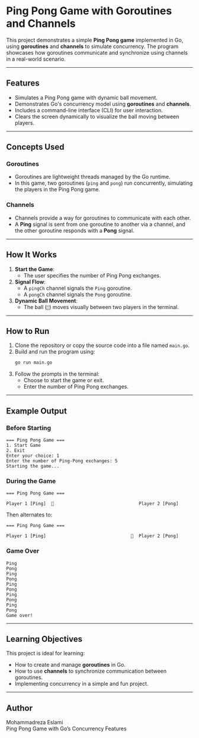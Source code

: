 
# Ping Pong Game with Goroutines and Channels

This project demonstrates a simple **Ping Pong game** implemented in Go, using **goroutines** and **channels** to simulate concurrency. The program showcases how goroutines communicate and synchronize using channels in a real-world scenario.

---

## Features
- Simulates a Ping Pong game with dynamic ball movement.
- Demonstrates Go's concurrency model using **goroutines** and **channels**.
- Includes a command-line interface (CLI) for user interaction.
- Clears the screen dynamically to visualize the ball moving between players.

---

## Concepts Used
### Goroutines
- Goroutines are lightweight threads managed by the Go runtime.
- In this game, two goroutines (`ping` and `pong`) run concurrently, simulating the players in the Ping Pong game.

### Channels
- Channels provide a way for goroutines to communicate with each other.
- A **Ping** signal is sent from one goroutine to another via a channel, and the other goroutine responds with a **Pong** signal.

---

## How It Works
1. **Start the Game**: 
   - The user specifies the number of Ping Pong exchanges.
2. **Signal Flow**:
   - A `pingCh` channel signals the `Ping` goroutine.
   - A `pongCh` channel signals the `Pong` goroutine.
3. **Dynamic Ball Movement**:
   - The ball (`🏓`) moves visually between two players in the terminal.

---

## How to Run
1. Clone the repository or copy the source code into a file named `main.go`.
2. Build and run the program using:
   ```bash
   go run main.go
   ```
3. Follow the prompts in the terminal:
   - Choose to start the game or exit.
   - Enter the number of Ping Pong exchanges.

---

## Example Output

### Before Starting
```
=== Ping Pong Game ===
1. Start Game
2. Exit
Enter your choice: 1
Enter the number of Ping-Pong exchanges: 5
Starting the game...
```

### During the Game
```
=== Ping Pong Game ===

Player 1 [Ping]  🏓                                Player 2 [Pong]
```
Then alternates to:
```
=== Ping Pong Game ===

Player 1 [Ping]                                🏓  Player 2 [Pong]
```

### Game Over
```
Ping
Pong
Ping
Pong
Ping
Pong
Ping
Pong
Ping
Pong
Game over!
```

---

## Learning Objectives
This project is ideal for learning:
- How to create and manage **goroutines** in Go.
- How to use **channels** to synchronize communication between goroutines.
- Implementing concurrency in a simple and fun project.

---

## Author
Mohammadreza Eslami  
Ping Pong Game with Go’s Concurrency Features
